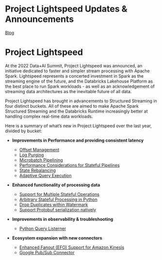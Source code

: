 # Project Lightspeed Updates & Announcements

[Blog](https://www.databricks.com/blog/project-lightspeed-update-advancing-apache-spark-structured-streaming)

# Project Lightspeed
At the 2022 Data+AI Summit, Project Lightspeed was announced, an initiative dedicated to faster and simpler stream processing with Apache Spark. Lightspeed represents a concerted investment in Spark as the streaming engine of the future, and the Databricks Lakehouse Platform as the best place to run Spark workloads - as well as an acknowledgement of streaming data architectures as the inevitable future of all data.

Project Lightspeed has brought in advancements to Structured Streaming in four distinct buckets. All of these are aimed to make Apache Spark Structured Streaming and the Databricks Runtime increasingly better at handling complex real-time data workloads. 

Here is a summary of what’s new in Project Lightspeed over the last year, divided by bucket:

- **Improvements in Performance and providing consistent latency** 
    - [Offset Management](https://www.databricks.com/blog/project-lightspeed-update-advancing-apache-spark-structured-streaming#offset)
    - [Log Purging](https://www.databricks.com/blog/project-lightspeed-update-advancing-apache-spark-structured-streaming#log)
    - [Microbatch Pipelining](https://www.databricks.com/blog/project-lightspeed-update-advancing-apache-spark-structured-streaming#microbatch)
    - [Performance Considerations for Stateful Pipelines](https://www.databricks.com/blog/project-lightspeed-update-advancing-apache-spark-structured-streaming#performance)
    - [State Rebalancing](https://www.databricks.com/blog/project-lightspeed-update-advancing-apache-spark-structured-streaming#state)
    - [Adaptive Query Execution](https://www.databricks.com/blog/project-lightspeed-update-advancing-apache-spark-structured-streaming#adaptive)

- **Enhanced functionality of processing data**
    - [Support for Multiple Stateful Operations](https://www.databricks.com/blog/project-lightspeed-update-advancing-apache-spark-structured-streaming#support)
    - [Arbitrary Stateful Processing in Python](https://www.databricks.com/blog/project-lightspeed-update-advancing-apache-spark-structured-streaming#arbitrary)
    - [Drop Duplicates within Watermark](https://www.databricks.com/blog/project-lightspeed-update-advancing-apache-spark-structured-streaming#drop)
    - [Support Protobuf serialization natively](https://www.databricks.com/blog/project-lightspeed-update-advancing-apache-spark-structured-streaming#protobuf)

- **Improvements in observability & troubleshooting**
    - [Python Query Listerner](https://www.databricks.com/blog/project-lightspeed-update-advancing-apache-spark-structured-streaming#python)

- **Ecosystem expansion with new connectors**
    - [Enhanced Fanout (EFO) Support for Amazon Kinesis](https://www.databricks.com/blog/project-lightspeed-update-advancing-apache-spark-structured-streaming#efo)
    - [Google Pub/Sub Connector](https://www.databricks.com/blog/project-lightspeed-update-advancing-apache-spark-structured-streaming#google)
